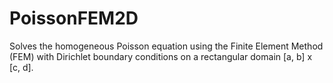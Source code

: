 # PoissonFEM2D
Solves the homogeneous Poisson equation using the Finite Element Method (FEM) with Dirichlet boundary conditions on a rectangular domain [a, b] x [c, d].
